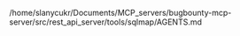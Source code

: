 /home/slanycukr/Documents/MCP_servers/bugbounty-mcp-server/src/rest_api_server/tools/sqlmap/AGENTS.md